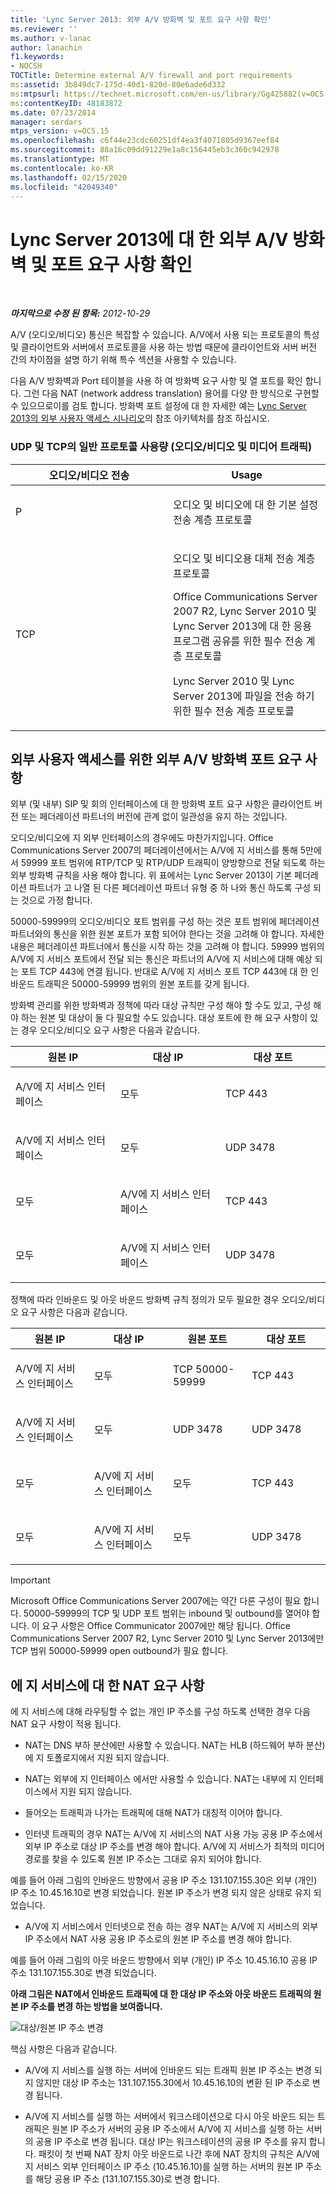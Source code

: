 ```yaml
---
title: 'Lync Server 2013: 외부 A/V 방화벽 및 포트 요구 사항 확인'
ms.reviewer: ''
ms.author: v-lanac
author: lanachin
f1.keywords:
- NOCSH
TOCTitle: Determine external A/V firewall and port requirements
ms:assetid: 3b849dc7-175d-40d1-820d-80e6ade6d332
ms:mtpsurl: https://technet.microsoft.com/en-us/library/Gg425882(v=OCS.15)
ms:contentKeyID: 48183872
ms.date: 07/23/2014
manager: serdars
mtps_version: v=OCS.15
ms.openlocfilehash: c6f44e23cdc60251df4ea3f4071805d9367eef84
ms.sourcegitcommit: 88a16c09dd91229e1a8c156445eb3c360c942978
ms.translationtype: MT
ms.contentlocale: ko-KR
ms.lasthandoff: 02/15/2020
ms.locfileid: "42049340"
---
```

<div data-xmlns="http://www.w3.org/1999/xhtml">

<div class="topic" data-xmlns="http://www.w3.org/1999/xhtml" data-msxsl="urn:schemas-microsoft-com:xslt" data-cs="http://msdn.microsoft.com/">

<div data-asp="http://msdn2.microsoft.com/asp">

# <a name="determine-external-av-firewall-and-port-requirements-for-lync-server-2013"></a>Lync Server 2013에 대 한 외부 A/V 방화벽 및 포트 요구 사항 확인

</div>

<div id="mainSection">

<div id="mainBody">

<span> </span>

_**마지막으로 수정 된 항목:** 2012-10-29_

A/V (오디오/비디오) 통신은 복잡할 수 있습니다. A/V에서 사용 되는 프로토콜의 특성 및 클라이언트와 서버에서 프로토콜을 사용 하는 방법 때문에 클라이언트와 서버 버전 간의 차이점을 설명 하기 위해 특수 섹션을 사용할 수 있습니다.

다음 A/V 방화벽과 Port 테이블을 사용 하 여 방화벽 요구 사항 및 열 포트를 확인 합니다. 그런 다음 NAT (network address translation) 용어를 다양 한 방식으로 구현할 수 있으므로이를 검토 합니다. 방화벽 포트 설정에 대 한 자세한 예는 [Lync Server 2013의 외부 사용자 액세스 시나리오](lync-server-2013-scenarios-for-external-user-access.md)의 참조 아키텍처를 참조 하십시오.

### <a name="general-protocol-usage-for-udp-and-tcp-in-audiovideo-and-media-traffic"></a>UDP 및 TCP의 일반 프로토콜 사용량 (오디오/비디오 및 미디어 트래픽)

<table>
<colgroup>
<col style="width: 50%" />
<col style="width: 50%" />
</colgroup>
<thead>
<tr class="header">
<th>오디오/비디오 전송</th>
<th>Usage</th>
</tr>
</thead>
<tbody>
<tr class="odd">
<td><p>P</p></td>
<td><p>오디오 및 비디오에 대 한 기본 설정 전송 계층 프로토콜</p></td>
</tr>
<tr class="even">
<td><p>TCP</p></td>
<td><p>오디오 및 비디오용 대체 전송 계층 프로토콜</p>
<p>Office Communications Server 2007 R2, Lync Server 2010 및 Lync Server 2013에 대 한 응용 프로그램 공유를 위한 필수 전송 계층 프로토콜</p>
<p>Lync Server 2010 및 Lync Server 2013에 파일을 전송 하기 위한 필수 전송 계층 프로토콜</p></td>
</tr>
</tbody>
</table>


<div>

## <a name="external-av-firewall-port-requirements-for-external-user-access"></a>외부 사용자 액세스를 위한 외부 A/V 방화벽 포트 요구 사항

외부 (및 내부) SIP 및 회의 인터페이스에 대 한 방화벽 포트 요구 사항은 클라이언트 버전 또는 페더레이션 파트너의 버전에 관계 없이 일관성을 유지 하는 것입니다.

오디오/비디오에 지 외부 인터페이스의 경우에도 마찬가지입니다. Office Communications Server 2007의 페더레이션에서는 A/V에 지 서비스를 통해 5만에서 59999 포트 범위에 RTP/TCP 및 RTP/UDP 트래픽이 양방향으로 전달 되도록 하는 외부 방화벽 규칙을 사용 해야 합니다. 위 표에서는 Lync Server 2013이 기본 페더레이션 파트너가 고 나열 된 다른 페더레이션 파트너 유형 중 하 나와 통신 하도록 구성 되는 것으로 가정 합니다.

50000-59999의 오디오/비디오 포트 범위를 구성 하는 것은 포트 범위에 페더레이션 파트너와의 통신을 위한 원본 포트가 포함 되어야 한다는 것을 고려해 야 합니다. 자세한 내용은 페더레이션 파트너에서 통신을 시작 하는 것을 고려해 야 합니다. 59999 범위의 A/V에 지 서비스 포트에서 전달 되는 통신은 파트너의 A/V에 지 서비스에 대해 예상 되는 포트 TCP 443에 연결 됩니다. 반대로 A/V에 지 서비스 포트 TCP 443에 대 한 인바운드 트래픽은 50000-59999 범위의 원본 포트를 갖게 됩니다.

방화벽 관리를 위한 방화벽과 정책에 따라 대상 규칙만 구성 해야 할 수도 있고, 구성 해야 하는 원본 및 대상이 둘 다 필요할 수도 있습니다. 대상 포트에 한 해 요구 사항이 있는 경우 오디오/비디오 요구 사항은 다음과 같습니다.


<table>
<colgroup>
<col style="width: 33%" />
<col style="width: 33%" />
<col style="width: 33%" />
</colgroup>
<thead>
<tr class="header">
<th>원본 IP</th>
<th>대상 IP</th>
<th>대상 포트</th>
</tr>
</thead>
<tbody>
<tr class="odd">
<td><p>A/V에 지 서비스 인터페이스</p></td>
<td><p>모두</p></td>
<td><p>TCP 443</p></td>
</tr>
<tr class="even">
<td><p>A/V에 지 서비스 인터페이스</p></td>
<td><p>모두</p></td>
<td><p>UDP 3478</p></td>
</tr>
<tr class="odd">
<td><p>모두</p></td>
<td><p>A/V에 지 서비스 인터페이스</p></td>
<td><p>TCP 443</p></td>
</tr>
<tr class="even">
<td><p>모두</p></td>
<td><p>A/V에 지 서비스 인터페이스</p></td>
<td><p>UDP 3478</p></td>
</tr>
</tbody>
</table>


정책에 따라 인바운드 및 아웃 바운드 방화벽 규칙 정의가 모두 필요한 경우 오디오/비디오 요구 사항은 다음과 같습니다.


<table>
<colgroup>
<col style="width: 25%" />
<col style="width: 25%" />
<col style="width: 25%" />
<col style="width: 25%" />
</colgroup>
<thead>
<tr class="header">
<th>원본 IP</th>
<th>대상 IP</th>
<th>원본 포트</th>
<th>대상 포트</th>
</tr>
</thead>
<tbody>
<tr class="odd">
<td><p>A/V에 지 서비스 인터페이스</p></td>
<td><p>모두</p></td>
<td><p>TCP 50000-59999</p></td>
<td><p>TCP 443</p></td>
</tr>
<tr class="even">
<td><p>A/V에 지 서비스 인터페이스</p></td>
<td><p>모두</p></td>
<td><p>UDP 3478</p></td>
<td><p>UDP 3478</p></td>
</tr>
<tr class="odd">
<td><p>모두</p></td>
<td><p>A/V에 지 서비스 인터페이스</p></td>
<td><p>모두</p></td>
<td><p>TCP 443</p></td>
</tr>
<tr class="even">
<td><p>모두</p></td>
<td><p>A/V에 지 서비스 인터페이스</p></td>
<td><p>모두</p></td>
<td><p>UDP 3478</p></td>
</tr>
</tbody>
</table>


<div>


> [!IMPORTANT]  
> Microsoft Office Communications Server 2007에는 약간 다른 구성이 필요 합니다. 50000-59999의 TCP 및 UDP 포트 범위는 inbound 및 outbound를 열어야 합니다. 이 요구 사항은 Office Communicator 2007에만 해당 됩니다. Office Communications Server 2007 R2, Lync Server 2010 및 Lync Server 2013에만 TCP 범위 50000-59999 open outbound가 필요 합니다.



</div>

</div>

<div>

## <a name="nat-requirements-for-the-edge-service"></a>에 지 서비스에 대 한 NAT 요구 사항

에 지 서비스에 대해 라우팅할 수 없는 개인 IP 주소를 구성 하도록 선택한 경우 다음 NAT 요구 사항이 적용 됩니다.

  - NAT는 DNS 부하 분산에만 사용할 수 있습니다. NAT는 HLB (하드웨어 부하 분산)에 지 토폴로지에서 지원 되지 않습니다.

  - NAT는 외부에 지 인터페이스 에서만 사용할 수 있습니다. NAT는 내부에 지 인터페이스에서 지원 되지 않습니다.

  - 들어오는 트래픽과 나가는 트래픽에 대해 NAT가 대칭적 이어야 합니다.
    
  - 인터넷 트래픽의 경우 NAT는 A/V에 지 서비스의 NAT 사용 가능 공용 IP 주소에서 외부 IP 주소로 대상 IP 주소를 변경 해야 합니다. A/V에 지 서비스가 최적의 미디어 경로를 찾을 수 있도록 원본 IP 주소는 그대로 유지 되어야 합니다.
  
  예를 들어 아래 그림의 인바운드 방향에서 공용 IP 주소 131.107.155.30은 외부 (개인) IP 주소 10.45.16.10로 변경 되었습니다. 원본 IP 주소가 변경 되지 않은 상태로 유지 되었습니다.
  
  - A/V에 지 서비스에서 인터넷으로 전송 하는 경우 NAT는 A/V에 지 서비스의 외부 IP 주소에서 NAT 사용 공용 IP 주소로의 원본 IP 주소를 변경 해야 합니다.

예를 들어 아래 그림의 아웃 바운드 방향에서 외부 (개인) IP 주소 10.45.16.10 공용 IP 주소 131.107.155.30로 변경 되었습니다.

**아래 그림은 NAT에서 인바운드 트래픽에 대 한 대상 IP 주소와 아웃 바운드 트래픽의 원본 IP 주소를 변경 하는 방법을 보여줍니다.**

![대상/원본 IP 주소 변경](images/Gg425882.0fee7ec5-4cb8-4aff-9164-e7fbab73336d(OCS.15).jpg "대상/원본 IP 주소 변경")

핵심 사항은 다음과 같습니다.

  - A/V에 지 서비스를 실행 하는 서버에 인바운드 되는 트래픽 원본 IP 주소는 변경 되지 않지만 대상 IP 주소는 131.107.155.30에서 10.45.16.10의 변환 된 IP 주소로 변경 됩니다.

  - A/V에 지 서비스를 실행 하는 서버에서 워크스테이션으로 다시 아웃 바운드 되는 트래픽은 원본 IP 주소가 서버의 공용 IP 주소에서 A/V에 지 서비스를 실행 하는 서버의 공용 IP 주소로 변경 됩니다. 대상 IP는 워크스테이션의 공용 IP 주소를 유지 합니다. 패킷이 첫 번째 NAT 장치 아웃 바운드로 나간 후에 NAT 장치의 규칙은 A/V에 지 서비스 외부 인터페이스 IP 주소 (10.45.16.10)를 실행 하는 서버의 원본 IP 주소를 해당 공용 IP 주소 (131.107.155.30)로 변경 합니다.

</div>

</div>

<span> </span>

</div>

</div>

</div>

